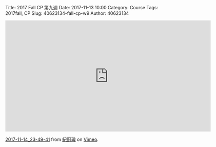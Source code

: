Title: 2017 Fall CP 第九週
Date: 2017-11-13 10:00
Category: Course
Tags: 2017fall, CP
Slug: 40623134-fall-cp-w9
Author: 40623134

<iframe src="https://player.vimeo.com/video/242767461" width="640" height="347" frameborder="0" webkitallowfullscreen mozallowfullscreen allowfullscreen></iframe>
<p><a href="https://vimeo.com/242767461">2017-11-14_23-49-41</a> from <a href="https://vimeo.com/user73932380">紀冠瑋</a> on <a href="https://vimeo.com">Vimeo</a>.</p>